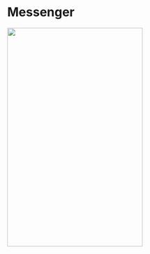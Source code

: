 # Messenger


<a href="m1"><img src="https://user-images.githubusercontent.com/94074275/175168349-c5187a01-843f-4d90-a5e9-d20702240542.jpg" align="center" height="500" width="310" ></a>
